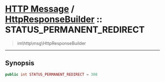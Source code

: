# [HTTP Message](http.md) / [HttpResponseBuilder](http-HttpResponseBuilder.md) :: STATUS_PERMANENT_REDIRECT
 > im\http\msg\HttpResponseBuilder
____

## Synopsis
```php
public int STATUS_PERMANENT_REDIRECT = 308
```
